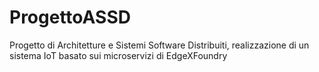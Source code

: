 # ProgettoASSD
Progetto di Architetture e Sistemi Software Distribuiti, realizzazione di un sistema IoT basato sui microservizi di EdgeXFoundry
